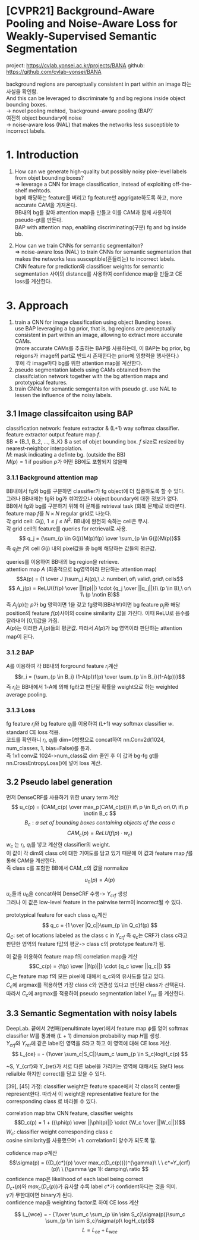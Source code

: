 # [CVPR21] Background-Aware Pooling and Noise-Aware Loss for Weakly-Supervised Semantic Segmentation  

project: https://cvlab.yonsei.ac.kr/projects/BANA
github: https://github.com/cvlab-yonsei/BANA

background regions are perceptually consistent in part within an image 라는 사실을 확인함.  
And this can be leveraged to discriminate fg and bg regions inside object bounding boxes.  
-> novel pooling mehtod, 'background-aware pooling (BAP)'  
여전히 object boundary에 noise  
-> noise-aware loss (NAL) that makes the networks less susceptible to incorrect labels.  

# 1. Introduction

1. How can we generate high-quality but possibly noisy pixe-level labels from objet bounding boxes?  
=> leverage a CNN for image classification, instead of exploiting off-the-shelf mehtods.  
bg에 해당하는 feature를 버리고 fg feature만 aggrigate하도록 하고, more accurate CAM을 가져온다.  
BB내의 bg를 찾아 attention map을 만들고 이를 CAM과 함께 사용하여 pseudo-gt를 만든다.  
BAP with attention map, enabling discriminating(구분) fg and bg inside bb. 

2. How can we train CNNs for semantic segmentaiton?  
=> noise-aware loss (NAL) to train CNNs for semantic segmentation that makes the networks less susceptible(흔들리는) to incorrect labels.  
CNN feature for prediction와 classificer weights for semantic segmentation 사이의 distance를 사용하여 confidence map을 만들고 CE loss를 계산한다.  

# 3. Approach
1. train a CNN for image classification using object Bunding boxes.  
use BAP leveraging a bg prior, that is, bg regions are perceptually consistent in part within an image, allowing to extract more accurate CAMs.  
(more accurate CAMs를 추출하는 BAP를 사용하는데, 이 BAP는 bg prior, bg reigons가 image의 part로 반드시 존재한다는 prior에 영향력을 행사한다.)  
후에 각 image마다 bg를 위한 attention map을 계산한다.  
2. pseudo segmentation labels using CAMs obtained from the classifciation network together with the bg attention maps and prototypical features.  
3. train CNNs for semantic semgentaiton with pseudo gt. use NAL to lessen the influence of the noisy labels.  

## 3.1 Image classifcaiton using BAP
classification network: feature extractor & (L+1) way softmax classifier.  
feature extractor output feature map $f$.  
$B = \{B_1, B_2, ..., B_K\} $ a set of objet bounding box. $f$ size로 resized by nearest-neighbor interpolation.  
$M$: mask indicating a definte bg. (outside the BB)  
$M(p)=1$ if position $p$가 어떤 BB에도 포함되지 않을때  

### 3.1.1 Background attention map
BB내에서 fg와 bg를 구분하면 classifier가 fg object에 더 집중하도록 할 수 있다.  
그러나 BB내에는 fg와 bg가 섞여있으나 object boundary에 대한 정보가 없다.  
BB에서 fg와 bg를 구분하기 위해 이 문제를 retrieval task (회복 문제)로 바라본다.  
feature map $f$를 $N \times N$ regular grid로 나눈다.  
각 grid cell: $G(j),\ 1 \le j \le N^2$. BB내에 완전히 속하는 cell은 무시.  
각 grid cell의 feature를 queries for retrieval로 사용.  
$$ q_j = {\sum_{p \in G(j)}M(p)f(p) \over \sum_{p \in G(j)}M(p)}$$
즉 $q_j$는 $f$의 cell $G(j)$ 내의 pixel값들 중 bg에 해당하는 값들의 평균값.  

queries를 이용하여 BB내의 bg region을 retrieve.  
attention map $A$ (최종적으로 bg영역이라 판단하는 attention map)  
$$A(p) = {1 \over J }\sum_j Aj(p),\ J: number\ of\ valid\ grid\ cells$$ 
$$ A_j(p) = ReLU({f(p) \over ||f(p)||} \cdot {q_j \over ||q_j||})\ (p \in B),\ or\ 1\ (p \notin B)$$
즉 $A_j(p)$는 $p$가 bg 영역이면 1을 갖고 fg영역(BB내부)이면 bg feature $p_j$와 해당 position의 feature $f(p)$사이의 cosine similarity 값을 가진다. 이때 ReLU로 음수를 잘라내어 [0,1]값을 가짐.  
$A(p)$는 이러한 $A_j(p)$들의 평균값. 따라서 $A(p)$가 bg 영역이라 판단하는 attention map이 된다.  
### 3.1.2 BAP
$A$를 이용하여 각 BB내의 forground feature $r_i$계산  
$$r_i = {\sum_{p \in B_i} (1-A(p))f(p) \over \sum_{p \in B_i}(1-A(p))}$$
즉 $r_i$는 BB내에서 1-A에 의해 fg라고 판단될 확률을 weight으로 하는 weighted average pooling.  

### 3.1.3 Loss
fg feature $r_i$와 bg feature $q_j$를 이용하여 (L+1) way softmax classifier $w$. standard CE loss 적용.  
코드를 확인하니 $r_i$, $q_j$를 dim=0방향으로 concat하여 nn.Conv2d(1024, num_classes, 1, bias=False)를 통과.  
즉 1x1 conv로 1024->num_class로 dim 줄인 후 이 값과 bg-fg gt를 nn.CrossEntropyLoss()에 넣어 loss 계산.  

## 3.2 Pseudo label generation
먼저 DenseCRF를 사용하기 위한 unary term 계산  
$$ u_c(p) = {CAM_c(p) \over max_p(CAM_c(p))}\ if\ p \in B_c\ or\ 0\ if\ p \notin B_c $$
$$ B_c: a\ set\ of\ bounding\ boxes\ containing\ objects\ of\ the\ cass\ c$$
$$ CAM_c(p) = ReLU(f(p) \cdot w_c) $$
$w_c$ 는 $r_i$, $q_i$를 넣고 계산한 classifier의 weight.  
이 값이 각 dim의 class c에 대한 기여도를 담고 있기 때문에 이 값과 feature map $f$를 통해 CAM을 계산한다.   
즉 class c를 포함한 BB에서 CAM_c의 값을 normalize  

$$u_0(p) = A(p)$$

$u_c$들과 $u_0$을 concat하여 DenseCRF 수행-> $Y_{crf}$ 생성  
그러나 이 값은 low-level feature in the pairwise term이 incorrect될 수 있다.  

prototypical feature for each class $q_c$계산  
$$ q_c = {1 \over |Q_c|}\sum_{p \in Q_c}f(p)  $$
$Q_C$: set of locations labeled as the class c in $Y_{crf}$
즉 $q_c$는 CRF가 class c라고 판단한 영역의 feature f값의 평균-> class c의 prototype feature가 됨.  

이 값을 이용하여 feature map f의 correlation map을 계산  
$$C_c(p) = {f(p) \over ||f(p)||} \cdot {q_c \over ||q_c||}  $$
$C_c$는 feature map f의 모든 pixel에 대해서 q_c와의 유사도를 담고 있다.  
$C_c$에 argmax를 적용하면 가장 class c와 연관성 있다고 판단된 class가 선택된다.  
따라서 $C_c$에 argmax를 적용하여 pseudo segmentation label $Y_{ret}$ 를 계산한다. 

## 3.3 Semantic Segmentation with noisy labels
DeepLab. 끝에서 2번째(penultimate layer)에서 feature map $\phi$를 얻어 softmax classifier $W$를 통과해 $(L+1)$ dimension probability map $H$를 생성.  
$Y_{crf}$와 $Y_{ret}$에 같은 label인 영역을 $S$라고 하고 이 영역에 대해 CE loss 계산.  
$$ L_{ce} = - {1\over \sum_c|S_C|}\sum_c \sum_{p \in S_c}logH_c(p)
$$

~S, Y_{crf}와 Y_{ret}가 서로 다른 label을 가리키는 영역에 대해서도 S보다 less relialble 하지만 correct를 담고 있을 수 있다.

[39], [45] 가정: classifier weight은 feature space에서 각 class의 center를 represent한다. 따라서 이 weight을 representative feature for the corresponding class 로 바라볼 수 있다.   

correlation map btw CNN feature, classifier weights  
$$D_c(p) = 1 + ({\phi(p) \over ||\phi(p)||} \cdot {W_c \over ||W_c||})$$
$W_c$: classifier weight corresponding class c  
cosine similarity를 사용했으며 +1: correlation이 양수가 되도록 함.  

cofidence map $\sigma$계산  
$$\sigma(p) = ({D_{c*}(p) \over max_c(D_c(p))})^{\gamma}\ \ \ c*=Y_{crf}(p)\ \ (\gamma \ge 1): damping\ ratio  $$
confidence map은 likelihood of each label being correct  
$D_{c*}(p)$와 $max_c(D_c(p))$가 유사할 수록 label $c*$가 confident하다는 것을 의미.  
$\gamma$가 무한대이면 binary가 된다.  
confidence map을 weighting factor로 하여 CE loss 계산  

$$ L_{wce} = - {1\over \sum_c \sum_{p \in \sim S_c}\sigma(p)}\sum_c \sum_{p \in \sim S_c}\sigma(p)\ logH_c(p)$$
$$L = L_{ce} + L_{wce}$$